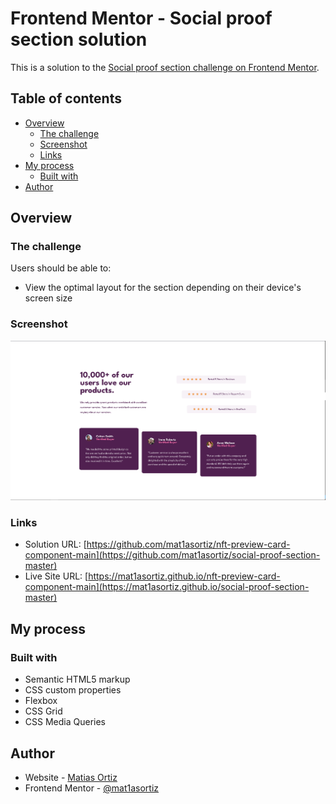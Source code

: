 # Frontend Mentor - Social proof section solution

This is a solution to the [Social proof section challenge on Frontend Mentor](https://www.frontendmentor.io/challenges/social-proof-section-6e0qTv_bA).

## Table of contents

- [Overview](#overview)
  - [The challenge](#the-challenge)
  - [Screenshot](#screenshot)
  - [Links](#links)
- [My process](#my-process)
  - [Built with](#built-with)
- [Author](#author)

## Overview

### The challenge

Users should be able to:

- View the optimal layout for the section depending on their device's screen size

### Screenshot

![](./screenshot.PNG)

### Links

- Solution URL: [https://github.com/mat1asortiz/nft-preview-card-component-main](https://github.com/mat1asortiz/social-proof-section-master)
- Live Site URL: [https://mat1asortiz.github.io/nft-preview-card-component-main](https://mat1asortiz.github.io/social-proof-section-master)

## My process

### Built with

- Semantic HTML5 markup
- CSS custom properties
- Flexbox
- CSS Grid
- CSS Media Queries

## Author

- Website - [Matias Ortiz](https://portafolio-matias-ortiz.000webhostapp.com/)
- Frontend Mentor - [@mat1asortiz](https://www.frontendmentor.io/profile/mat1asortiz)
